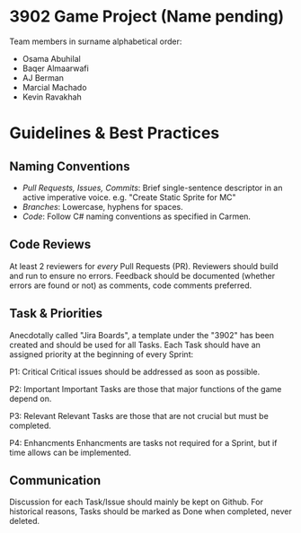 # 3902 Game Project (Name pending)

Team members in surname alphabetical order:

- Osama Abuhilal
- Baqer Almaarwafi
- AJ Berman
- Marcial Machado
- Kevin Ravakhah


# Guidelines & Best Practices

## Naming Conventions

- *Pull Requests, Issues, Commits*: Brief single-sentence descriptor in an active imperative voice.
e.g. "Create Static Sprite for MC"
- *Branches*: Lowercase, hyphens for spaces.
- *Code*: Follow C# naming conventions as specified in Carmen.

## Code Reviews

At least 2 reviewers for *every* Pull Requests (PR). 
Reviewers should build and run to ensure no errors.
Feedback should be documented (whether errors are found or not) as comments, code comments preferred.

## Task & Priorities
Anecdotally called "Jira Boards", a template under the "3902" has been created and should be used for all Tasks. 
Each Task should have an assigned priority at the beginning of every Sprint:

P1: Critical
Critical issues should be addressed as soon as possible.

P2: Important
Important Tasks are those that major functions of the game depend on. 

P3: Relevant
Relevant Tasks are those that are not crucial but must be completed.

P4: Enhancments
Enhancments are tasks not required for a Sprint, but if time allows can be implemented.

## Communication

Discussion for each Task/Issue should mainly be kept on Github. 
For historical reasons, Tasks should be marked as Done when completed, never deleted.